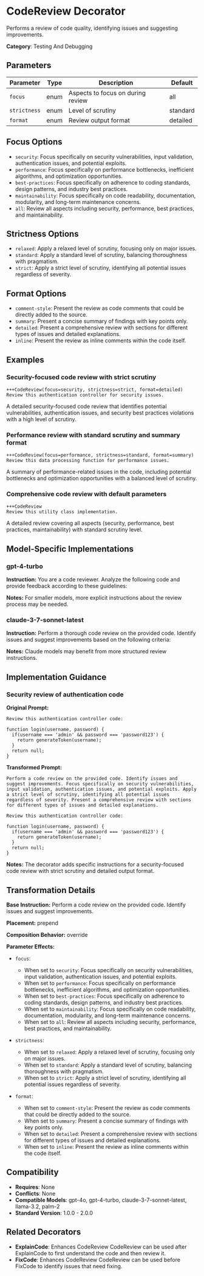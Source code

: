 # CodeReview Decorator

Performs a review of code quality, identifying issues and suggesting improvements.

**Category**: Testing And Debugging

## Parameters

| Parameter | Type | Description | Default |
|-----------|------|-------------|--------|
| `focus` | enum | Aspects to focus on during review | all |
| `strictness` | enum | Level of scrutiny | standard |
| `format` | enum | Review output format | detailed |

## Focus Options

- `security`: Focus specifically on security vulnerabilities, input validation, authentication issues, and potential exploits.
- `performance`: Focus specifically on performance bottlenecks, inefficient algorithms, and optimization opportunities.
- `best-practices`: Focus specifically on adherence to coding standards, design patterns, and industry best practices.
- `maintainability`: Focus specifically on code readability, documentation, modularity, and long-term maintenance concerns.
- `all`: Review all aspects including security, performance, best practices, and maintainability.

## Strictness Options

- `relaxed`: Apply a relaxed level of scrutiny, focusing only on major issues.
- `standard`: Apply a standard level of scrutiny, balancing thoroughness with pragmatism.
- `strict`: Apply a strict level of scrutiny, identifying all potential issues regardless of severity.

## Format Options

- `comment-style`: Present the review as code comments that could be directly added to the source.
- `summary`: Present a concise summary of findings with key points only.
- `detailed`: Present a comprehensive review with sections for different types of issues and detailed explanations.
- `inline`: Present the review as inline comments within the code itself.

## Examples

### Security-focused code review with strict scrutiny

```
+++CodeReview(focus=security, strictness=strict, format=detailed)
Review this authentication controller for security issues.
```

A detailed security-focused code review that identifies potential vulnerabilities, authentication issues, and security best practices violations with a high level of scrutiny.

### Performance review with standard scrutiny and summary format

```
+++CodeReview(focus=performance, strictness=standard, format=summary)
Review this data processing function for performance issues.
```

A summary of performance-related issues in the code, including potential bottlenecks and optimization opportunities with a balanced level of scrutiny.

### Comprehensive code review with default parameters

```
+++CodeReview
Review this utility class implementation.
```

A detailed review covering all aspects (security, performance, best practices, maintainability) with standard scrutiny level.

## Model-Specific Implementations

### gpt-4-turbo

**Instruction:** You are a code reviewer. Analyze the following code and provide feedback according to these guidelines:

**Notes:** For smaller models, more explicit instructions about the review process may be needed.

### claude-3-7-sonnet-latest

**Instruction:** Perform a thorough code review on the provided code. Identify issues and suggest improvements based on the following criteria:

**Notes:** Claude models may benefit from more structured review instructions.


## Implementation Guidance

### Security review of authentication code

**Original Prompt:**
```
Review this authentication controller code:

function login(username, password) {
  if(username === 'admin' && password === 'password123') {
    return generateToken(username);
  }
  return null;
}
```

**Transformed Prompt:**
```
Perform a code review on the provided code. Identify issues and suggest improvements. Focus specifically on security vulnerabilities, input validation, authentication issues, and potential exploits. Apply a strict level of scrutiny, identifying all potential issues regardless of severity. Present a comprehensive review with sections for different types of issues and detailed explanations.

Review this authentication controller code:

function login(username, password) {
  if(username === 'admin' && password === 'password123') {
    return generateToken(username);
  }
  return null;
}
```

**Notes:** The decorator adds specific instructions for a security-focused code review with strict scrutiny and detailed output format.

## Transformation Details

**Base Instruction:** Perform a code review on the provided code. Identify issues and suggest improvements.

**Placement:** prepend

**Composition Behavior:** override

**Parameter Effects:**

- `focus`:
  - When set to `security`: Focus specifically on security vulnerabilities, input validation, authentication issues, and potential exploits.
  - When set to `performance`: Focus specifically on performance bottlenecks, inefficient algorithms, and optimization opportunities.
  - When set to `best-practices`: Focus specifically on adherence to coding standards, design patterns, and industry best practices.
  - When set to `maintainability`: Focus specifically on code readability, documentation, modularity, and long-term maintenance concerns.
  - When set to `all`: Review all aspects including security, performance, best practices, and maintainability.

- `strictness`:
  - When set to `relaxed`: Apply a relaxed level of scrutiny, focusing only on major issues.
  - When set to `standard`: Apply a standard level of scrutiny, balancing thoroughness with pragmatism.
  - When set to `strict`: Apply a strict level of scrutiny, identifying all potential issues regardless of severity.

- `format`:
  - When set to `comment-style`: Present the review as code comments that could be directly added to the source.
  - When set to `summary`: Present a concise summary of findings with key points only.
  - When set to `detailed`: Present a comprehensive review with sections for different types of issues and detailed explanations.
  - When set to `inline`: Present the review as inline comments within the code itself.

## Compatibility

- **Requires**: None
- **Conflicts**: None
- **Compatible Models**: gpt-4o, gpt-4-turbo, claude-3-7-sonnet-latest, llama-3.2, palm-2
- **Standard Version**: 1.0.0 - 2.0.0

## Related Decorators

- **ExplainCode**: Enhances CodeReview CodeReview can be used after ExplainCode to first understand the code and then review it.
- **FixCode**: Enhances CodeReview CodeReview can be used before FixCode to identify issues that need fixing.
